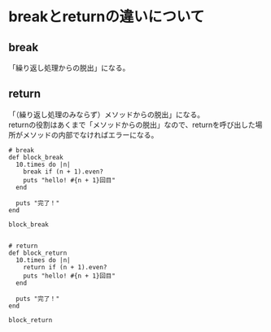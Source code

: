 # breakとreturnの違いについて
## break
「繰り返し処理からの脱出」になる。
## return
「（繰り返し処理のみならず）メソッドからの脱出」になる。<br>
returnの役割はあくまで「メソッドからの脱出」なので、returnを呼び出した場所がメソッドの内部でなければエラーになる。


```
# break
def block_break
  10.times do |n|
    break if (n + 1).even?
    puts "hello! #{n + 1}回目"
  end

  puts "完了！"
end

block_break


# return
def block_return
  10.times do |n|
    return if (n + 1).even?
    puts "hello! #{n + 1}回目"
  end

  puts "完了！"
end

block_return
```

